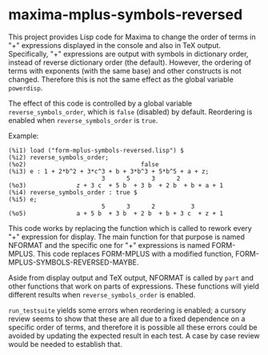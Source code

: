 # maxima-mplus-symbols-reversed

This project provides Lisp code for Maxima to change the order of
terms in "+" expressions displayed in the console and also in TeX output.
Specifically, "+" expressions are output with symbols in dictionary order,
instead of reverse dictionary order (the default). However, the ordering
of terms with exponents (with the same base) and other constructs is
not changed. Therefore this is not the same effect as the global
variable `powerdisp`.

The effect of this code is controlled by a global variable `reverse_symbols_order`,
which is `false` (disabled) by default. Reordering is enabled when
`reverse_symbols_order` is `true`.

Example:
```
(%i1) load ("form-mplus-symbols-reversed.lisp") $
(%i2) reverse_symbols_order;
(%o2)                                false
(%i3) e : 1 + 2*b^2 + 3*c^3 + b + 3*b^3 + 5*b^5 + a + z;
                          3      5      3      2
(%o3)              z + 3 c  + 5 b  + 3 b  + 2 b  + b + a + 1
(%i4) reverse_symbols_order : true $
(%i5) e;
                          5      3      2          3
(%o5)              a + 5 b  + 3 b  + 2 b  + b + 3 c  + z + 1    
```
This code works by replacing the function which is called to rework
every "+" expression for display. The main function for that purpose
is named NFORMAT and the specific one for "+" expressions is named
FORM-MPLUS. This code replaces FORM-MPLUS with a modified function,
FORM-MPLUS-SYMBOLS-REVERSED-MAYBE.

Aside from display output and TeX output, NFORMAT is called by `part`
and other functions that work on parts of expressions. These functions
will yield different results when `reverse_symbols_order` is enabled.

`run_testsuite` yields some errors when reordering is enabled; 
a cursory review seems to show that these are all due to a fixed
dependence on a specific order of terms, and therefore it is possible
all these errors could be avoided by updating the expected result in
each test. A case by case review would be needed to establish that.
